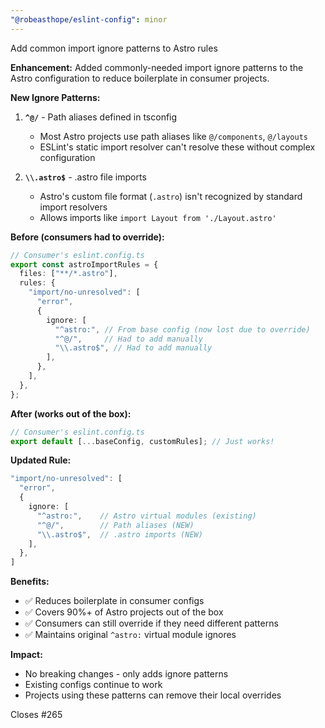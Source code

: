 ```yaml
---
"@robeasthope/eslint-config": minor
---
```


Add common import ignore patterns to Astro rules

**Enhancement:**
Added commonly-needed import ignore patterns to the Astro configuration to reduce boilerplate in consumer projects.

**New Ignore Patterns:**

1. **`^@/`** - Path aliases defined in tsconfig
   - Most Astro projects use path aliases like `@/components`, `@/layouts`
   - ESLint's static import resolver can't resolve these without complex configuration

2. **`\\.astro$`** - .astro file imports  
   - Astro's custom file format (`.astro`) isn't recognized by standard import resolvers
   - Allows imports like `import Layout from './Layout.astro'`

**Before (consumers had to override):**
```typescript
// Consumer's eslint.config.ts
export const astroImportRules = {
  files: ["**/*.astro"],
  rules: {
    "import/no-unresolved": [
      "error",
      {
        ignore: [
          "^astro:", // From base config (now lost due to override)
          "^@/",     // Had to add manually
          "\\.astro$", // Had to add manually
        ],
      },
    ],
  },
};
```

**After (works out of the box):**
```typescript
// Consumer's eslint.config.ts
export default [...baseConfig, customRules]; // Just works!
```

**Updated Rule:**
```typescript
"import/no-unresolved": [
  "error",
  {
    ignore: [
      "^astro:",    // Astro virtual modules (existing)
      "^@/",        // Path aliases (NEW)
      "\\.astro$",  // .astro imports (NEW)
    ],
  },
]
```

**Benefits:**

- ✅ Reduces boilerplate in consumer configs
- ✅ Covers 90%+ of Astro projects out of the box
- ✅ Consumers can still override if they need different patterns
- ✅ Maintains original `^astro:` virtual module ignores

**Impact:**

- No breaking changes - only adds ignore patterns
- Existing configs continue to work
- Projects using these patterns can remove their local overrides

Closes #265
